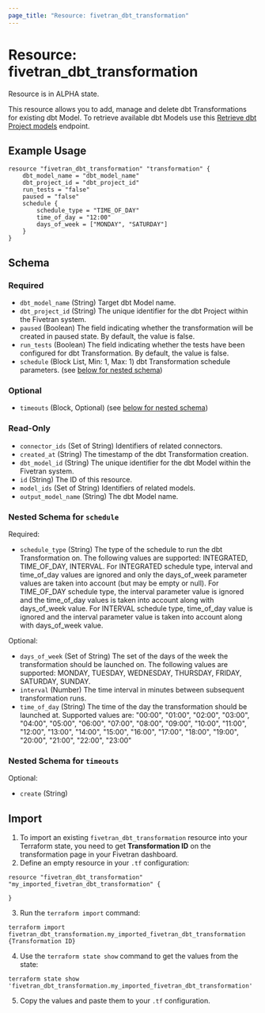 ```yaml
---
page_title: "Resource: fivetran_dbt_transformation"
---
```


# Resource: fivetran_dbt_transformation

Resource is in ALPHA state.

This resource allows you to add, manage and delete dbt Transformations for existing dbt Model. 
To retrieve available dbt Models use this [Retrieve dbt Project models](https://fivetran.com/docs/rest-api/dbt-transformation-management#retrievedbtprojectmodels) endpoint.

## Example Usage

```hcl
resource "fivetran_dbt_transformation" "transformation" {
    dbt_model_name = "dbt_model_name"
    dbt_project_id = "dbt_project_id"
    run_tests = "false"
    paused = "false"
    schedule {
        schedule_type = "TIME_OF_DAY"
        time_of_day = "12:00"
        days_of_week = ["MONDAY", "SATURDAY"]
    }
}
```

<!-- schema generated by tfplugindocs -->
## Schema

### Required

- `dbt_model_name` (String) Target dbt Model name.
- `dbt_project_id` (String) The unique identifier for the dbt Project within the Fivetran system.
- `paused` (Boolean) The field indicating whether the transformation will be created in paused state. By default, the value is false.
- `run_tests` (Boolean) The field indicating whether the tests have been configured for dbt Transformation. By default, the value is false.
- `schedule` (Block List, Min: 1, Max: 1) dbt Transformation schedule parameters. (see [below for nested schema](#nestedblock--schedule))

### Optional

- `timeouts` (Block, Optional) (see [below for nested schema](#nestedblock--timeouts))

### Read-Only

- `connector_ids` (Set of String) Identifiers of related connectors.
- `created_at` (String) The timestamp of the dbt Transformation creation.
- `dbt_model_id` (String) The unique identifier for the dbt Model within the Fivetran system.
- `id` (String) The ID of this resource.
- `model_ids` (Set of String) Identifiers of related models.
- `output_model_name` (String) The dbt Model name.

<a id="nestedblock--schedule"></a>
### Nested Schema for `schedule`

Required:

- `schedule_type` (String) The type of the schedule to run the dbt Transformation on. The following values are supported: INTEGRATED, TIME_OF_DAY, INTERVAL. For INTEGRATED schedule type, interval and time_of_day values are ignored and only the days_of_week parameter values are taken into account (but may be empty or null). For TIME_OF_DAY schedule type, the interval parameter value is ignored and the time_of_day values is taken into account along with days_of_week value. For INTERVAL schedule type, time_of_day value is ignored and the interval parameter value is taken into account along with days_of_week value.

Optional:

- `days_of_week` (Set of String) The set of the days of the week the transformation should be launched on. The following values are supported: MONDAY, TUESDAY, WEDNESDAY, THURSDAY, FRIDAY, SATURDAY, SUNDAY.
- `interval` (Number) The time interval in minutes between subsequent transformation runs.
- `time_of_day` (String) The time of the day the transformation should be launched at. Supported values are: "00:00", "01:00", "02:00", "03:00", "04:00", "05:00", "06:00", "07:00", "08:00", "09:00", "10:00", "11:00", "12:00", "13:00", "14:00", "15:00", "16:00", "17:00", "18:00", "19:00", "20:00", "21:00", "22:00", "23:00"


<a id="nestedblock--timeouts"></a>
### Nested Schema for `timeouts`

Optional:

- `create` (String)

## Import

1. To import an existing `fivetran_dbt_transformation` resource into your Terraform state, you need to get **Transformation ID** on the transformation page in your Fivetran dashboard.
2. Define an empty resource in your `.tf` configuration:

```hcl
resource "fivetran_dbt_transformation" "my_imported_fivetran_dbt_transformation" {

}
```

3. Run the `terraform import` command:

```
terraform import fivetran_dbt_transformation.my_imported_fivetran_dbt_transformation {Transformation ID}
```

4. Use the `terraform state show` command to get the values from the state:

```
terraform state show 'fivetran_dbt_transformation.my_imported_fivetran_dbt_transformation'
```

5. Copy the values and paste them to your `.tf` configuration.
